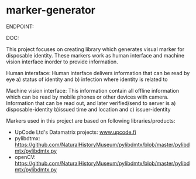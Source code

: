 # marker-generator
ENDPOINT:

DOC:

This project focuses on creating library which generates visual marker for disposable identity. These markers work as human interface and machine vision interface inorder to provide information. 

Human interaface: Human interface delivers information that can be read by eye a) status of identity and b) infection where identity is related to

Machine vision interface: This information contain all offline information which can be read by mobile phones or other devices with camera. Information that can be read out, and later verified/send to server is a) disposable-identity b)issued time and location and c) issuer-identity

Markers used in this project are based on following libraries/products:
- UpCode Ltd's Datamatrix projects: www.upcode.fi
- pylibdtmx: https://github.com/NaturalHistoryMuseum/pylibdmtx/blob/master/pylibdmtx/pylibdmtx.py
- openCV: https://github.com/NaturalHistoryMuseum/pylibdmtx/blob/master/pylibdmtx/pylibdmtx.py
